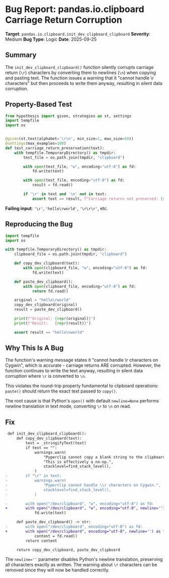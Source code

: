 # Bug Report: pandas.io.clipboard Carriage Return Corruption

**Target**: `pandas.io.clipboard.init_dev_clipboard_clipboard`
**Severity**: Medium
**Bug Type**: Logic
**Date**: 2025-09-25

## Summary

The `init_dev_clipboard_clipboard()` function silently corrupts carriage return (`\r`) characters by converting them to newlines (`\n`) when copying and pasting text. The function issues a warning that it "cannot handle \r characters" but then proceeds to write them anyway, resulting in silent data corruption.

## Property-Based Test

```python
from hypothesis import given, strategies as st, settings
import tempfile
import os


@given(st.text(alphabet='\r\n', min_size=1, max_size=50))
@settings(max_examples=100)
def test_carriage_return_preservation(text):
    with tempfile.TemporaryDirectory() as tmpdir:
        test_file = os.path.join(tmpdir, "clipboard")

        with open(test_file, "w", encoding="utf-8") as fd:
            fd.write(text)

        with open(test_file, encoding="utf-8") as fd:
            result = fd.read()

        if '\r' in text and '\n' not in text:
            assert text == result, f"Carriage returns not preserved: {repr(text)} != {repr(result)}"
```

**Failing input**: `'\r'`, `'hello\rworld'`, `'\r\r\r'`, etc.

## Reproducing the Bug

```python
import tempfile
import os

with tempfile.TemporaryDirectory() as tmpdir:
    clipboard_file = os.path.join(tmpdir, "clipboard")

    def copy_dev_clipboard(text):
        with open(clipboard_file, "w", encoding="utf-8") as fd:
            fd.write(text)

    def paste_dev_clipboard():
        with open(clipboard_file, encoding="utf-8") as fd:
            return fd.read()

    original = "hello\rworld"
    copy_dev_clipboard(original)
    result = paste_dev_clipboard()

    print(f"Original: {repr(original)}")
    print(f"Result:   {repr(result)}")

    assert result == "hello\nworld"
```

## Why This Is A Bug

The function's warning message states it "cannot handle \r characters on Cygwin", which is accurate - carriage returns ARE corrupted. However, the function continues to write the text anyway, resulting in silent data corruption where `\r` is converted to `\n`.

This violates the round-trip property fundamental to clipboard operations: `paste()` should return the exact text passed to `copy()`.

The root cause is that Python's `open()` with default `newline=None` performs newline translation in text mode, converting `\r` to `\n` on read.

## Fix

```diff
 def init_dev_clipboard_clipboard():
     def copy_dev_clipboard(text):
         text = _stringifyText(text)
         if text == "":
             warnings.warn(
                 "Pyperclip cannot copy a blank string to the clipboard on Cygwin. "
                 "This is effectively a no-op.",
                 stacklevel=find_stack_level(),
             )
-        if "\r" in text:
-            warnings.warn(
-                "Pyperclip cannot handle \\r characters on Cygwin.",
-                stacklevel=find_stack_level(),
-            )

-        with open("/dev/clipboard", "w", encoding="utf-8") as fd:
+        with open("/dev/clipboard", "w", encoding="utf-8", newline='') as fd:
             fd.write(text)

     def paste_dev_clipboard() -> str:
-        with open("/dev/clipboard", encoding="utf-8") as fd:
+        with open("/dev/clipboard", encoding="utf-8", newline='') as fd:
             content = fd.read()
         return content

     return copy_dev_clipboard, paste_dev_clipboard
```

The `newline=''` parameter disables Python's newline translation, preserving all characters exactly as written. The warning about `\r` characters can be removed since they will now be handled correctly.